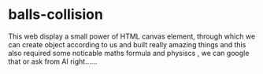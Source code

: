 # balls-collision
This web display a small power of HTML canvas element, through which we can create object according to us and built really amazing things 
and this also required some noticable maths formula and physiscs , we can google that or ask from AI right......
